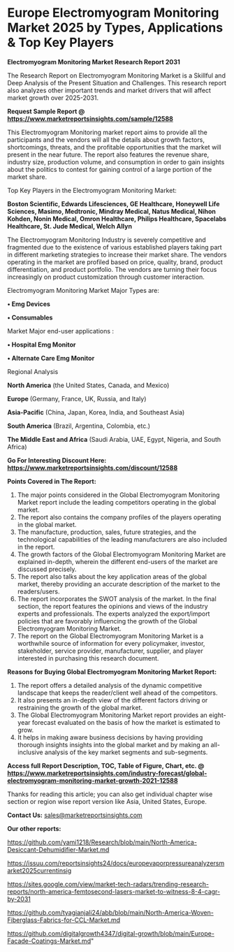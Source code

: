  # Europe Electromyogram Monitoring Market 2025 by Types, Applications & Top Key Players

<strong>Electromyogram Monitoring Market Research Report 2031</strong>

The Research Report on Electromyogram Monitoring Market is a Skillful and Deep Analysis of the Present Situation and Challenges. This research report also analyzes other important trends and market drivers that will affect market growth over 2025-2031.

<strong>Request Sample Report @ <a href=https://www.marketreportsinsights.com/sample/12588>https://www.marketreportsinsights.com/sample/12588</a></strong>

This Electromyogram Monitoring market report aims to provide all the participants and the vendors will all the details about growth factors, shortcomings, threats, and the profitable opportunities that the market will present in the near future. The report also features the revenue share, industry size, production volume, and consumption in order to gain insights about the politics to contest for gaining control of a large portion of the market share.

Top Key Players in the Electromyogram Monitoring Market:

<strong>Boston Scientific, Edwards Lifesciences, GE Healthcare, Honeywell Life Sciences, Masimo, Medtronic, Mindray Medical, Natus Medical, Nihon Kohden, Nonin Medical, Omron Healthcare, Philips Healthcare, Spacelabs Healthcare, St. Jude Medical, Welch Allyn</strong>

The Electromyogram Monitoring Industry is severely competitive and fragmented due to the existence of various established players taking part in different marketing strategies to increase their market share. The vendors operating in the market are profiled based on price, quality, brand, product differentiation, and product portfolio. The vendors are turning their focus increasingly on product customization through customer interaction.

Electromyogram Monitoring Market Major Types are:

<strong>• Emg Devices

• Consumables</strong>

Market Major end-user applications :

<strong>• Hospital Emg Monitor

• Alternate Care Emg Monitor</strong>

Regional Analysis

</u><strong><b>North America</b></strong> (the United States, Canada, and Mexico)

<strong><b>Europe </b></strong>(Germany, France, UK, Russia, and Italy)

<strong><b>Asia-Pacific</b></strong> (China, Japan, Korea, India, and Southeast Asia)

<strong><b>South America</b></strong> (Brazil, Argentina, Colombia, etc.)

<strong><b>The Middle East and Africa</b></strong> (Saudi Arabia, UAE, Egypt, Nigeria, and South Africa)

<strong>Go For Interesting Discount Here: <a href=https://www.marketreportsinsights.com/discount/12588>https://www.marketreportsinsights.com/discount/12588</a></strong>

<strong>Points Covered in The Report:</strong>
<ol>
  <li>The major points considered in the Global Electromyogram Monitoring Market report include the leading competitors operating in the global market.</li>
  <li>The report also contains the company profiles of the players operating in the global market.</li>
  <li>The manufacture, production, sales, future strategies, and the technological capabilities of the leading manufacturers are also included in the report.</li>
  <li>The growth factors of the Global Electromyogram Monitoring Market are explained in-depth, wherein the different end-users of the market are discussed precisely.</li>
  <li>The report also talks about the key application areas of the global market, thereby providing an accurate description of the market to the readers/users.</li>
  <li>The report incorporates the SWOT analysis of the market. In the final section, the report features the opinions and views of the industry experts and professionals. The experts analyzed the export/import policies that are favorably influencing the growth of the Global Electromyogram Monitoring Market.</li>
  <li>The report on the Global Electromyogram Monitoring Market is a worthwhile source of information for every policymaker, investor, stakeholder, service provider, manufacturer, supplier, and player interested in purchasing this research document.</li>
</ol>
<strong>Reasons for Buying Global Electromyogram Monitoring Market Report:</strong>

<ol>
  <li>The report offers a detailed analysis of the dynamic competitive landscape that keeps the reader/client well ahead of the competitors.</li>
  <li>It also presents an in-depth view of the different factors driving or restraining the growth of the global market.</li>
  <li>The Global Electromyogram Monitoring Market report provides an eight-year forecast evaluated on the basis of how the market is estimated to grow.</li>
  <li>It helps in making aware business decisions by having providing thorough insights insights into the global market and by making an all-inclusive analysis of the key market segments and sub-segments.</li>
</ol>
<strong>Access full Report Description, TOC, Table of Figure, Chart, etc. @ <a href=https://www.marketreportsinsights.com/industry-forecast/global-electromyogram-monitoring-market-growth-2021-12588>https://www.marketreportsinsights.com/industry-forecast/global-electromyogram-monitoring-market-growth-2021-12588</a></strong>


Thanks for reading this article; you can also get individual chapter wise section or region wise report version like Asia, United States, Europe.

<strong>Contact Us:</strong>
sales@marketreportsinsights.com

<strong>Our other reports:</strong>

<a href=https://github.com/yami1218/Research/blob/main/North-America-Desiccant-Dehumidifier-Market.md>https://github.com/yami1218/Research/blob/main/North-America-Desiccant-Dehumidifier-Market.md</a>

<a href=https://issuu.com/reportsinsights24/docs/europevaporpressureanalyzersmarket2025currentinsig>https://issuu.com/reportsinsights24/docs/europevaporpressureanalyzersmarket2025currentinsig</a>

<a href=https://sites.google.com/view/market-tech-radars/trending-research-reports/north-america-femtosecond-lasers-market-to-witness-8-4-cagr-by-2031>https://sites.google.com/view/market-tech-radars/trending-research-reports/north-america-femtosecond-lasers-market-to-witness-8-4-cagr-by-2031</a>

<a href=https://github.com/tyagianjali24/abb/blob/main/North-America-Woven-Fiberglass-Fabrics-for-CCL-Market.md>https://github.com/tyagianjali24/abb/blob/main/North-America-Woven-Fiberglass-Fabrics-for-CCL-Market.md</a>

<a href=https://github.com/digitalgrowth4347/digital-growth/blob/main/Europe-Facade-Coatings-Market.md>https://github.com/digitalgrowth4347/digital-growth/blob/main/Europe-Facade-Coatings-Market.md</a>"
